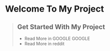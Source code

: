 # Welcome To My Project
> ## Get Started With My Project
>
> - Read More in GOOGLE GOOGLE 
> - Read More in reddit
